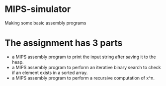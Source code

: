 # MIPS-simulator
Making some basic assembly programs

# The assignment has 3 parts
-  a MIPS assembly program to print the input string after saving it to the heap.
-  a MIPS assembly program to perform an iterative binary search to check if an element exists in a sorted array.
-  a MIPS assembly program to perform a recursive computation of x^n.
